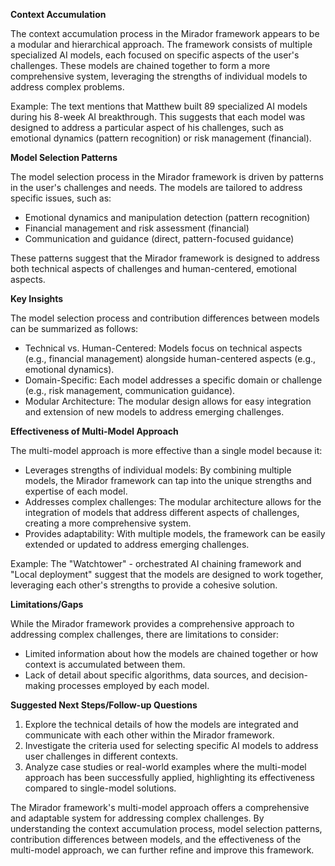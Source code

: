 **Context Accumulation**

The context accumulation process in the Mirador framework appears to be a modular and hierarchical approach. The framework consists of multiple specialized AI models, each focused on specific aspects of the user's challenges. These models are chained together to form a more comprehensive system, leveraging the strengths of individual models to address complex problems.

Example: The text mentions that Matthew built 89 specialized AI models during his 8-week AI breakthrough. This suggests that each model was designed to address a particular aspect of his challenges, such as emotional dynamics (pattern recognition) or risk management (financial).

**Model Selection Patterns**

The model selection process in the Mirador framework is driven by patterns in the user's challenges and needs. The models are tailored to address specific issues, such as:

* Emotional dynamics and manipulation detection (pattern recognition)
* Financial management and risk assessment (financial)
* Communication and guidance (direct, pattern-focused guidance)

These patterns suggest that the Mirador framework is designed to address both technical aspects of challenges and human-centered, emotional aspects.

**Key Insights**

The model selection process and contribution differences between models can be summarized as follows:

* Technical vs. Human-Centered: Models focus on technical aspects (e.g., financial management) alongside human-centered aspects (e.g., emotional dynamics).
* Domain-Specific: Each model addresses a specific domain or challenge (e.g., risk management, communication guidance).
* Modular Architecture: The modular design allows for easy integration and extension of new models to address emerging challenges.

**Effectiveness of Multi-Model Approach**

The multi-model approach is more effective than a single model because it:

* Leverages strengths of individual models: By combining multiple models, the Mirador framework can tap into the unique strengths and expertise of each model.
* Addresses complex challenges: The modular architecture allows for the integration of models that address different aspects of challenges, creating a more comprehensive system.
* Provides adaptability: With multiple models, the framework can be easily extended or updated to address emerging challenges.

Example: The "Watchtower" - orchestrated AI chaining framework and "Local deployment" suggest that the models are designed to work together, leveraging each other's strengths to provide a cohesive solution.

**Limitations/Gaps**

While the Mirador framework provides a comprehensive approach to addressing complex challenges, there are limitations to consider:

* Limited information about how the models are chained together or how context is accumulated between them.
* Lack of detail about specific algorithms, data sources, and decision-making processes employed by each model.

**Suggested Next Steps/Follow-up Questions**

1. Explore the technical details of how the models are integrated and communicate with each other within the Mirador framework.
2. Investigate the criteria used for selecting specific AI models to address user challenges in different contexts.
3. Analyze case studies or real-world examples where the multi-model approach has been successfully applied, highlighting its effectiveness compared to single-model solutions.

The Mirador framework's multi-model approach offers a comprehensive and adaptable system for addressing complex challenges. By understanding the context accumulation process, model selection patterns, contribution differences between models, and the effectiveness of the multi-model approach, we can further refine and improve this framework.
